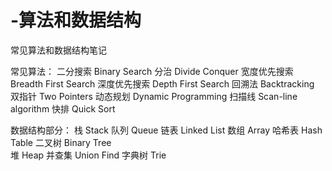 # -算法和数据结构
常见算法和数据结构笔记

常见算法：
二分搜索 Binary Search 
分治 Divide Conquer 
宽度优先搜索 Breadth First Search 
深度优先搜索 Depth First Search
回溯法 Backtracking 
双指针 Two Pointers 
动态规划 Dynamic Programming 
扫描线 Scan-line algorithm
快排 Quick Sort

数据结构部分：
栈 Stack
队列 Queue
链表 Linked List 
数组 Array 
哈希表 Hash Table
二叉树 Binary Tree  
堆 Heap
并查集 Union Find
字典树 Trie
